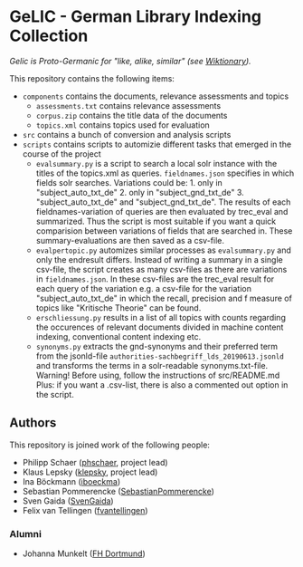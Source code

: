 # GeLIC - German Library Indexing Collection

*Gelic is Proto-Germanic for "like, alike, similar" (see [Wiktionary](https://en.wiktionary.org/wiki/gelic)).* 

This repository contains the following items:

- `components` contains the documents, relevance assessments and topics
    - `assessments.txt` contains relevance assessments
    - `corpus.zip` contains the title data of the documents
    - `topics.xml` contains topics used for evaluation
- `src` contains a bunch of conversion and analysis scripts
- `scripts` contains scripts to automizie different tasks that emerged in the course of the project 
    - `evalsummary.py` is a script to search a local solr instance with the titles of the topics.xml as queries. `fieldnames.json` specifies in which fields solr searches. Variations could be: 1. only in "subject_auto_txt_de" 2. only in "subject_gnd_txt_de" 3. "subject_auto_txt_de" and "subject_gnd_txt_de". The results of each fieldnames-variation of queries are then evaluated by trec_eval and summarized. Thus the script is most suitable if you want a quick comparision between variations of fields that are searched in. These summary-evaluations are then saved as a csv-file. 
    - `evalpertopic.py` automizes similar processes as `evalsummary.py` and only the endresult differs. Instead of writing a summary in a single csv-file, the script creates as many csv-files as there are variations in `fieldnames.json`. In these csv-files are the trec_eval result for each query of the variation e.g. a csv-file for the variation "subject_auto_txt_de" in which the recall, precision and f measure of topics like "Kritische Theorie" can be found.
	- `erschliessung.py` results in a list of all topics with counts regarding the occurences of relevant documents divided in machine content indexing, conventional content indexing etc.
    - `synonyms.py` extracts the gnd-synonyms and their preferred term from the jsonld-file `authorities-sachbegriff_lds_20190613.jsonld` and transforms the terms in a solr-readable synonyms.txt-file. Warning! Before using, follow the instructions of src/README.md Plus: if you want a .csv-list, there is also a commented out option in the script.

## Authors

This repository is joined work of the following people:

- Philipp Schaer ([phschaer](https://github.com/phschaer), project lead)
- Klaus Lepsky ([klepsky](https://github.com/klepsky), project lead)
- Ina Böckmann ([iboeckma](https://github.com/iboeckma))
- Sebastian Pommerencke ([SebastianPommerencke](https://github.com/SebastianPommerencke))
- Sven Gaida ([SvenGaida](https://github.com/SvenGaida))
- Felix van Tellingen ([fvantellingen](https://github.com/fvantellingen))

### Alumni

- Johanna Munkelt ([FH Dortmund](https://www.fh-dortmund.de/de/addresses/munkelt_johanna.php))
